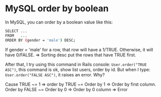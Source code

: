 # MySQL order by boolean

In MySQL, you can order by a boolean value like this:

```sh
SELECT ...
FROM   ...
ORDER BY (gender = 'male') DESC;
```

If gender = 'male' for a row, that row will have a 1/TRUE. Otherwise, it will
have 0/FALSE. => Sorting desc put the rows that have TRUE first.

After that, I try using this command in Rails console: `User.order("TRUE ASC")`,
this command is ok, show list users, order by id. But when I type:
`User.order("FALSE ASC")`, it raises an error. Why?

Cause TRUE ~= 1 => order by TRUE ~= Order by 1 => Order by first column.
Order by FALSE ~= Order by 0 => Order by 0 column => Error
